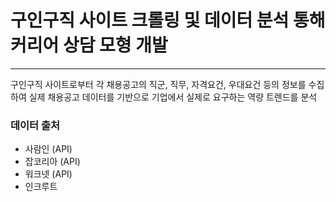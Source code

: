 # 구인구직 사이트 크롤링 및 데이터 분석 통해 커리어 상담 모형 개발

---
구인구직 사이트로부터 각 채용공고의 직군, 직무, 자격요건, 우대요건 등의 정보를 수집하여 실제 채용공고 데이터를 기반으로 기업에서 실제로 요구하는 역량 트렌드를 분석

### 데이터 출처

- 사람인 (API)
- 잡코리아 (API)
- 워크넷 (API)
- 인크루트
